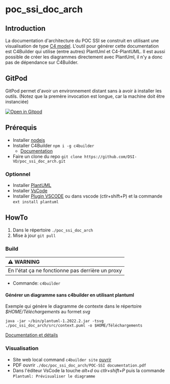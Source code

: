 # poc_ssi_doc_arch

## Introduction

La documentation d'architecture du POC SSI se construit en utilisant une visualisation de type [C4 model](https://c4model.com). L'outil pour générer cette documentation est C4Builder qui utilise (entre autres) PlantUml et C4-PlantUML. Il est aussi possible de créer les diagrammes directement avec PlantUml, il n'y a donc pas de dépendance sur C4Builder.

## GitPod

GitPod permet d'avoir un environnement distant sans à avoir à installer les outils. 
(Notez que la premère invocation est longue, car la machine doit être instanciée)

[![Open in Gitpod](https://gitpod.io/button/open-in-gitpod.svg)](https://gitpod.io/#https://github.com/DSI-VD/poc_ssi_doc_arch)

## Prérequis
* Installer [nodejs](https://nodejs.org/en/)
* Installer C4Builder `npm i -g c4builder`
    * [Documentation](https://adrianvlupu.github.io/C4-Builder/#/?id=github-action)
* Faire un clone du repo `git clone https://github.com/DSI-VD/poc_ssi_doc_arch.git`

### Optionnel
* Installer [PlantUML](https://plantuml.com/fr/starting)
* Installer [VsCode](https://code.visualstudio.com/) 
* Installer [Plugin VSCODE](https://github.com/qjebbs/vscode-plantuml) ou dans vscode (ctlr+shift+P) et la commande `ext install plantuml`

## HowTo

1. Dans le répertoire `./poc_ssi_doc_arch`
2. Mise à jour `git pull`

### Build

| :warning: WARNING                                                                                                                           |
|:--------------------------------------------------------------------------------------------------------------------------------------------|
| En l'état ça ne fonctionne pas derrière un proxy |

* Commande: `c4builder`

#### Générer un diagramme sans c4builder en utilisant plantuml

Exemple qui génère le diagramme de contexte dans le répertoire *$HOME/Téléchargements* au formet *svg*

`java -jar ~/bin/plantuml-1.2022.2.jar -tsvg ./poc_ssi_doc_arch/src/context.puml -o $HOME/Téléchargements`

[Documentation et détails](https://plantuml.com/fr/command-line)

### Visualisation

* Site web local command `c4builder site` [ouvrir](http://localhost:3000)
* PDF ouvrir `./doc/poc_ssi_doc_arch/POC-SSI documentation.pdf`
* Dans l'éditeur VsCode la touche *alt+d* ou *ctlr+shift+P* puis la commande `Plantuml: Prévisualiser le diagramme`